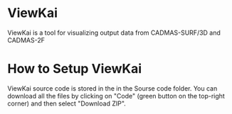 # ViewKai
ViewKai is a tool for visualizing output data from CADMAS-SURF/3D and CADMAS-2F
# How to Setup ViewKai
ViewKai source code is stored in the in the Sourse code folder. You can download all the files by clicking on "Code" (green button on the top-right corner) and then select "Download ZIP".
